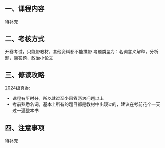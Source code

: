 ## 一、课程内容
待补充

## 二、考核方式
开卷考试，只能带教材，其他资料都不能携带
考题类型为：名词含义解释，分析题，简答题，政治小论文

## 三、修读攻略
2024级真香:

- 课程有平时分，所以建议至少回答两次问题以上
- 考前熟悉名词，基本上所有的题目都是教材中出现过的，建议在考前花个一天过一遍整本书

## 四、注意事项
待补充
